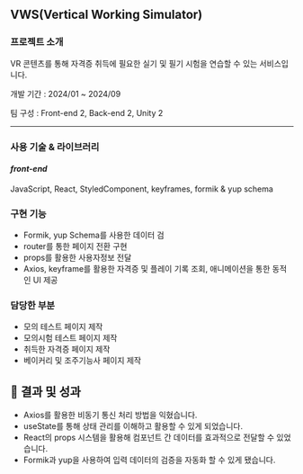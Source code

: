 ## VWS(Vertical Working Simulator)

### 프로젝트 소개
VR 콘텐츠를 통해 자격증 취득에 필요한 실기 및 필기 시험을 연습할 수 있는 서비스입니다.

개발 기간 : 2024/01 ~ 2024/09

팀 구성 : Front-end 2, Back-end 2, Unity 2

---

### 사용 기술 & 라이브러리 

#### _front-end_ 
JavaScript, React, StyledComponent, keyframes, formik & yup schema




### 구현 기능
+  Formik, yup Schema를 사용한 데이터 검
+  router를 통한 페이지 전환 구현
+  props를 활용한 사용자정보 전달
+  Axios, keyframe를 활용한 자격증 및 플레이 기록 조회, 애니메이션을 통한 동적인 UI 제공




### 담당한 부분
+  모의 테스트 페이지 제작
+  모의시험 테스트 페이지 제작
+  취득한 자격증 페이지 제작
+  베이커리 및 조주기능사 페이지 제작


## 🎯 결과 및 성과

- Axios를 활용한 비동기 통신 처리 방법을 익혔습니다.
- useState를 통해 상태 관리를 이해하고 활용할 수 있게 되었습니다.
- React의 props 시스템을 활용해 컴포넌트 간 데이터를 효과적으로 전달할 수 있었습니다.
- Formik과 yup을 사용하여 입력 데이터의 검증을 자동화 할 수 있게 됐습니다.
